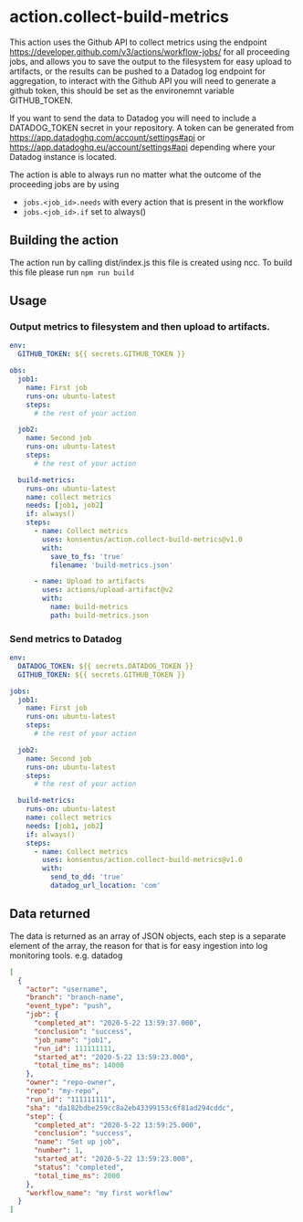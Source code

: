 # action.collect-build-metrics

This action uses the Github API to collect metrics using the endpoint https://developer.github.com/v3/actions/workflow-jobs/ for all proceeding jobs, and allows you to save the output to the filesystem for easy upload to artifacts, or the results can be pushed to a Datadog log endpoint for aggregation, to interact with the Github API you will need to generate a github token, this should be set as the environemnt variable GITHUB_TOKEN.

If you want to send the data to Datadog you will need to include a DATADOG_TOKEN secret in your repository. A token can be generated from https://app.datadoghq.com/account/settings#api or https://app.datadoghq.eu/account/settings#api depending where your Datadog instance is located.

The action is able to always run no matter what the outcome of the proceeding jobs are by using

- `jobs.<job_id>.needs` with every action that is present in the workflow
- `jobs.<job_id>.if` set to always()

## Building the action

The action run by calling dist/index.js this file is created using ncc. To build this file please run `npm run build`

## Usage

### Output metrics to filesystem and then upload to artifacts.

```yaml
env:
  GITHUB_TOKEN: ${{ secrets.GITHUB_TOKEN }}

obs:
  job1:
    name: First job
    runs-on: ubuntu-latest
    steps:
      # the rest of your action

  job2:
    name: Second job
    runs-on: ubuntu-latest
    steps:
      # the rest of your action

  build-metrics:
    runs-on: ubuntu-latest
    name: collect metrics
    needs: [job1, job2]
    if: always()
    steps:
      - name: Collect metrics
        uses: konsentus/action.collect-build-metrics@v1.0
        with:
          save_to_fs: 'true'
          filename: 'build-metrics.json'

      - name: Upload to artifacts
        uses: actions/upload-artifact@v2
        with:
          name: build-metrics
          path: build-metrics.json
```

### Send metrics to Datadog

```yaml
env:
  DATADOG_TOKEN: ${{ secrets.DATADOG_TOKEN }}
  GITHUB_TOKEN: ${{ secrets.GITHUB_TOKEN }}

jobs:
  job1:
    name: First job
    runs-on: ubuntu-latest
    steps:
      # the rest of your action

  job2:
    name: Second job
    runs-on: ubuntu-latest
    steps:
      # the rest of your action

  build-metrics:
    runs-on: ubuntu-latest
    name: collect metrics
    needs: [job1, job2]
    if: always()
    steps:
      - name: Collect metrics
        uses: konsentus/action.collect-build-metrics@v1.0
        with:
          send_to_dd: 'true'
          datadog_url_location: 'com'
```

## Data returned

The data is returned as an array of JSON objects, each step is a separate element of the array, the reason for that is for easy ingestion into log monitoring tools. e.g. datadog

```json
[
  {
    "actor": "username",
    "branch": "branch-name",
    "event_type": "push",
    "job": {
      "completed_at": "2020-5-22 13:59:37.000",
      "conclusion": "success",
      "job_name": "job1",
      "run_id": 111111111,
      "started_at": "2020-5-22 13:59:23.000",
      "total_time_ms": 14000
    },
    "owner": "repo-owner",
    "repo": "my-repo",
    "run_id": "111111111",
    "sha": "da182bdbe259cc8a2eb43399153c6f81ad294cddc",
    "step": {
      "completed_at": "2020-5-22 13:59:25.000",
      "conclusion": "success",
      "name": "Set up job",
      "number": 1,
      "started_at": "2020-5-22 13:59:23.000",
      "status": "completed",
      "total_time_ms": 2000
    },
    "workflow_name": "my first workflow"
  }
]
```
